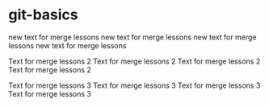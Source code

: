 # git-basics

new text for merge lessons
new text for merge lessons
new text for merge lessons
new text for merge lessons

Text for merge lessons 2
Text for merge lessons 2
Text for merge lessons 2
Text for merge lessons 2

Text for merge lessons 3
Text for merge lessons 3
Text for merge lessons 3
Text for merge lessons 3